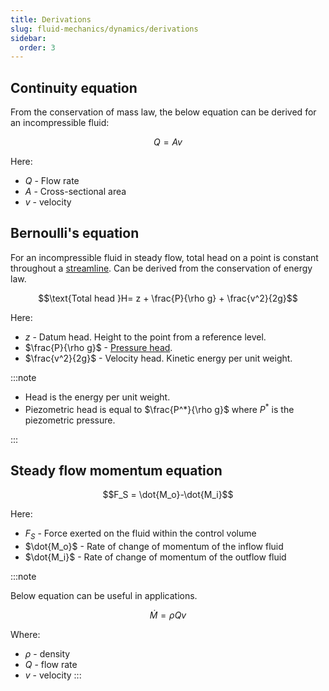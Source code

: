 ```yaml
---
title: Derivations
slug: fluid-mechanics/dynamics/derivations
sidebar:
  order: 3
---
```


## Continuity equation

From the conservation of mass law, the below equation can be derived for an
incompressible fluid:

```math
Q= Av
```

Here:

- $Q$ - Flow rate
- $A$ - Cross-sectional area
- $v$ - velocity

## Bernoulli's equation

For an incompressible fluid in steady flow, total head on a point is constant
throughout a [streamline](/fluid-mechanics/dynamics/introduction/#streamline).
Can be derived from the conservation of energy law.

```math
\text{Total head }H= z + \frac{P}{\rho g} + \frac{v^2}{2g}
```

Here:

- $z$ - Datum head. Height to the point from a reference level.
- $\frac{P}{\rho g}$ - [Pressure head](/fluid-mechanics/statics/pressure-head/).
- $\frac{v^2}{2g}$ - Velocity head. Kinetic energy per unit weight.

:::note

- Head is the energy per unit weight.
- Piezometric head is equal to $\frac{P^*}{\rho g}$ where $P^*$ is the
  piezometric pressure.

:::

## Steady flow momentum equation

```math
F_S = \dot{M_o}-\dot{M_i}
```

Here:

- $F_S$ - Force exerted on the fluid within the control volume
- $\dot{M_o}$ - Rate of change of momentum of the inflow fluid
- $\dot{M_i}$ - Rate of change of momentum of the outflow fluid

:::note

Below equation can be useful in applications.

```math
\dot{M} = \rho Q v
```

Where:

- $\rho$ - density
- $Q$ - flow rate
- $v$ - velocity :::
